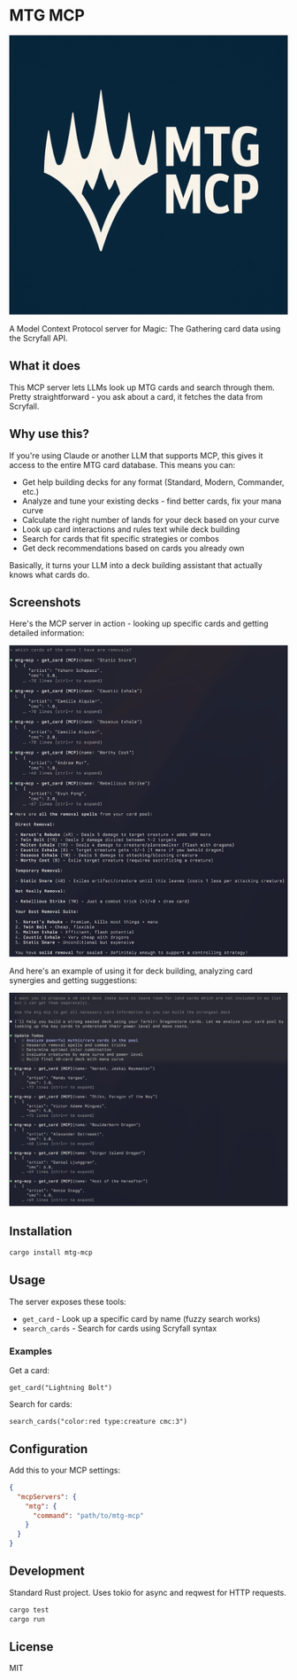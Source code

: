 # MTG MCP

![MTG MCP Logo](assets/logo.png)

A Model Context Protocol server for Magic: The Gathering card data using the Scryfall API.

## What it does

This MCP server lets LLMs look up MTG cards and search through them. Pretty straightforward - you ask about a card, it fetches the data from Scryfall.

## Why use this?

If you're using Claude or another LLM that supports MCP, this gives it access to the entire MTG card database. This means you can:

- Get help building decks for any format (Standard, Modern, Commander, etc.)
- Analyze and tune your existing decks - find better cards, fix your mana curve
- Calculate the right number of lands for your deck based on your curve
- Look up card interactions and rules text while deck building
- Search for cards that fit specific strategies or combos
- Get deck recommendations based on cards you already own

Basically, it turns your LLM into a deck building assistant that actually knows what cards do.

## Screenshots

Here's the MCP server in action - looking up specific cards and getting detailed information:

![MTG MCP in action](assets/screenshot.png)

And here's an example of using it for deck building, analyzing card synergies and getting suggestions:

![Deck building example](assets/screenshot2.png)

## Installation

```bash
cargo install mtg-mcp
```

## Usage

The server exposes these tools:

- `get_card` - Look up a specific card by name (fuzzy search works)
- `search_cards` - Search for cards using Scryfall syntax

### Examples

Get a card:
```
get_card("Lightning Bolt")
```

Search for cards:
```
search_cards("color:red type:creature cmc:3")
```

## Configuration

Add this to your MCP settings:

```json
{
  "mcpServers": {
    "mtg": {
      "command": "path/to/mtg-mcp"
    }
  }
}
```

## Development

Standard Rust project. Uses tokio for async and reqwest for HTTP requests.

```bash
cargo test
cargo run
```

## License

MIT
